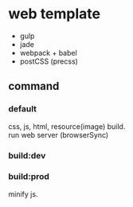 # web template

- gulp
- jade
- webpack + babel
- postCSS (precss)


## command

### default 
css, js, html, resource(image) build.  
run web server (browserSync)  

### build:dev

### build:prod
minify js.
